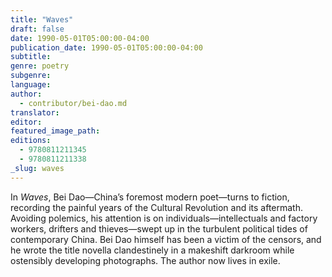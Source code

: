 ```yaml
---
title: "Waves"
draft: false
date: 1990-05-01T05:00:00-04:00
publication_date: 1990-05-01T05:00:00-04:00
subtitle:
genre: poetry
subgenre:
language:
author:
  - contributor/bei-dao.md
translator:
editor:
featured_image_path:
editions:
  - 9780811211345
  - 9780811211338
_slug: waves
---
```


In _Waves_, Bei Dao—China’s foremost modern poet—turns to fiction, recording the painful years of the Cultural Revolution and its aftermath. Avoiding polemics, his attention is on individuals—intellectuals and factory workers, drifters and thieves—swept up in the turbulent political tides of contemporary China. Bei Dao himself has been a victim of the censors, and he wrote the title novella clandestinely in a makeshift darkroom while ostensibly developing photographs. The author now lives in exile.

